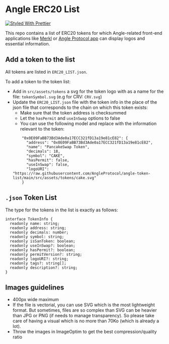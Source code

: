 # Angle ERC20 List

[![Styled With Prettier](https://img.shields.io/badge/code_style-prettier-ff69b4.svg)](https://prettier.io/)

This repo contains a list of ERC20 tokens for which Angle-related front-end applications like [Merkl](https://merkl.angle.money) or [Angle Protocol app](https://app.angle.money) can display logos and essential information.

## Add a token to the list

All tokens are listed in `ERC20_LIST.json`.

To add a token to the token list:

- Add in `src/assets/tokens` a svg for the token logo with as a name for the file: `tokenSymbol.svg` (e.g for CRV: `CRV.svg`)
- Update the `ERC20_LIST.json` file with the token info in the place of the json file that corresponds to the chain on which this token exists:
  - Make sure that the token address is checksummed
  - Let the `hasPermit` and `useInSwap` options to false
  - You can use the following model and replace with the information relevant to the token:
  ```
      "0x0E09FaBB73Bd3Ade0a17ECC321fD13a19e81cE82": {
        "address": "0x0E09FaBB73Bd3Ade0a17ECC321fD13a19e81cE82",
        "name": "PancakeSwap Token",
        "decimals": 18,
        "symbol": "CAKE",
        "hasPermit": false,
        "useInSwap": false,
        "logoURI": "https://raw.githubusercontent.com/AngleProtocol/angle-token-list/main/src/assets/tokens/cake.svg"
      }
  ```

## `.json` Token List

The type for the tokens in the list is exactly as follows:

```
interface TokenInfo {
  readonly name: string;
  readonly address: string;
  readonly decimals: number;
  readonly symbol: string;
  readonly isSanToken: boolean;
  readonly useInSwap?: boolean;
  readonly hasPermit?: boolean;
  readonly permitVersion?: string;
  readonly logoURI?: string;
  readonly tags?: string[];
  readonly description?: string;
}
```

## Images guidelines

- 400px wide maximum
- If the file is vectorial, you can use SVG which is the most lightweight format. But sometimes, files are so complex than SVG can be heavier than JPG or PNG (if needs to manage transparency).
So please take care of having a visual which is no more than 70Ko (which is already a lot).
- Throw the images in ImageOptim to get the best compression/quality ratio
